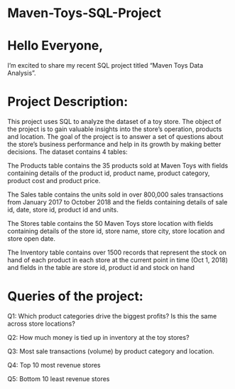 # Maven-Toys-SQL-Project
# Hello Everyone,
I’m excited to share my recent SQL project titled “Maven Toys Data Analysis”.
# Project Description:
This project uses SQL to analyze the dataset of a toy store.
The object of the project is to gain valuable insights into the store’s operation, products and location.
The goal of the project is to answer a set of questions about the store’s business performance and help in its growth by making better decisions.
The dataset contains 4 tables:

The Products table contains the 35 products sold at Maven Toys with fields containing details of the product id, product name, product category, product cost and product price.

The Sales table contains the units sold in over 800,000 sales transactions from January 2017 to October 2018 and the fields containing details of sale id, date, store id, product id and units.

The Stores table contains the 50 Maven Toys store location with fields containing details of the store id, store name, store city, store location and store open date.

The Inventory table contains over 1500 records that represent the stock on hand of each product in each store at the current point in time (Oct 1, 2018) and fields in the table are store id, product id and stock on hand
# Queries of the project:
Q1: Which product categories drive the biggest profits? Is this the same across store locations?

Q2: How much money is tied up in inventory at the toy stores? 

Q3: Most sale transactions (volume) by product category and location.

Q4: Top 10 most revenue stores

Q5: Bottom 10 least revenue stores

